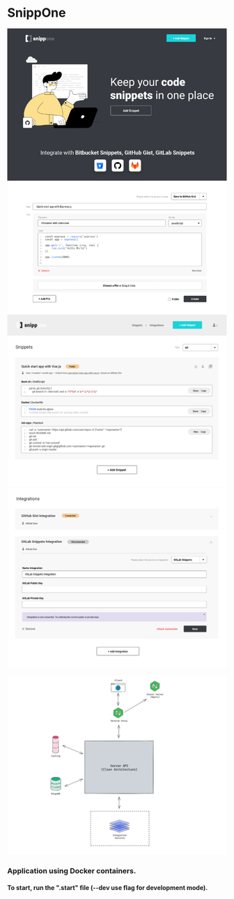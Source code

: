 # SnippOne

![SnippOne Home](assert/pages/home.png)
![SnippOne Snippets](assert/pages/snippets.png)
![SnippOne Integrations](assert/pages/integrations.png)

![SnippOne Architecture](assert/architecture.png)

### Application using Docker containers.

#### To start, run the ".start" file (--dev use flag for development mode).
